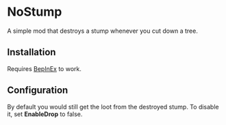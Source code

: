 # NoStump
A simple mod that destroys a stump whenever you cut down a tree.

## Installation
Requires [BepInEx](https://valheim.thunderstore.io/package/denikson/BepInExPack_Valheim/) to work.

## Configuration
By default you would still get the loot from the destroyed stump. To disable it, set **EnableDrop** to false.